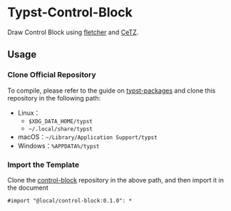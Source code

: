 # Typst-Control-Block

Draw Control Block using [fletcher](https://github.com/Jollywatt/typst-fletcher) and [CeTZ](https://github.com/cetz-package/cetz).

## Usage

### Clone Official Repository

To compile, please refer to the guide on [typst-packages](https://github.com/typst/packages) and clone this repository in the following path:

- Linux：
  - `$XDG_DATA_HOME/typst`
  - `~/.local/share/typst`
- macOS：`~/Library/Application Support/typst`
- Windows：`%APPDATA%/typst`

### Import the Template

Clone the [control-block](https://github.com/ivaquero/typst-control-block) repository in the above path, and then import it in the document

```typst
#import "@local/control-block:0.1.0": *
```
